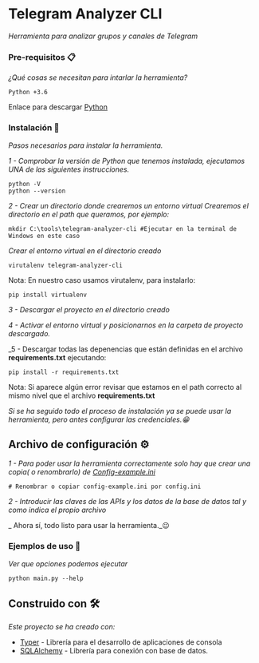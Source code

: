 # Telegram Analyzer CLI

_Herramienta para analizar grupos y canales de Telegram_


### Pre-requisitos 📋

_¿Qué cosas se necesitan para intarlar la herramienta?_

```
Python +3.6 

```
 Enlace para descargar [Python](https://www.python.org/downloads/)

### Instalación 🔧

_Pasos necesarios para instalar la herramienta._

_1 - Comprobar la versión de Python que tenemos instalada, ejecutamos UNA de las siguientes instrucciones._

```
python -V
python --version
```


_2 - Crear un directorio donde crearemos un entorno virtual_
_Crearemos el directorio en el path que queramos, por ejemplo:_

```
mkdir C:\tools\telegram-analyzer-cli #Ejecutar en la terminal de Windows en este caso
```
_Crear el entorno virtual en el directorio creado_
```
virutalenv telegram-analyzer-cli
```
Nota: En nuestro caso usamos virutalenv, para instalarlo:
```
pip install virtualenv
```
_3 - Descargar el proyecto en el directorio creado_

_4 - Activar el entorno virtual y posicionarnos en la carpeta de proyecto descargado._

_5 - Descargar todas las depenencias que están definidas en el archivo **requirements.txt** ejecutando:
```
pip install -r requirements.txt
```
Nota: Si aparece algún error revisar que estamos en el path correcto al mismo nivel que el archivo **requirements.txt**

_Si se ha seguido todo el proceso de instalación ya se puede usar la herramienta, pero antes configurar las credenciales.😁_

## Archivo de configuración ⚙️

_1 - Para poder usar la herramienta correctamente solo hay que crear una copia( o renombrarlo) de [Config-example.ini](https://gitlab.com/JesusGalan/telegram-analyzer-cli/-/blob/master/config-example.ini)_
```
# Renombrar o copiar config-example.ini por config.ini
```
_2 - Introducir las claves de las APIs y los datos de la base de datos tal y como indica el propio archivo_

_ Ahora sí, todo listo para usar la herramienta._😉

### Ejemplos de uso 🔩

_Ver que opciones podemos ejecutar_
```
python main.py --help
```


## Construido con 🛠️

_Este proyecto se ha creado con:_

* [Typer](https://github.com/tiangolo/typer) - Librería para el desarrollo de aplicaciones de consola
* [SQLAlchemy](https://github.com/sqlalchemy/sqlalchemy) - Librería para conexión con base de datos.






